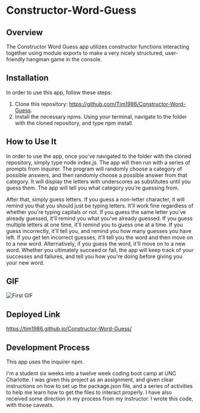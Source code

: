 # Constructor-Word-Guess

## Overview

The Constructor Word Guess app utilizes constructor functions interacting together using module exports to make a very nicely structured, user-friendly hangman game in the console.

## Installation

In order to use this app, follow these steps:
1. Clone this repository: https://github.com/Tim1986/Constructor-Word-Guess. 
2. Install the necessary npms. Using your terminal, navigate to the folder with the cloned repository, and type npm install. 

## How to Use It

In order to use the app, once you've navigated to the folder with the cloned repository, simply type node index.js. The app will then run with a series of prompts from inquirer. The program will randomly choose a category of possible answers, and then randomly choose a possible answer from that category. It will display the letters with underscores as substitutes until you guess them. The app will tell you what category you're guessing from.

After that, simply guess letters. If you guess a non-letter character, it will remind you that you should just be typing letters. It'll work fine regardless of whether you're typing capitals or not. If you guess the same letter you've already guessed, it'll remind you what you've already guessed. If you guess multiple letters at one time, it'll remind you to guess one at a time. If you guess incorrectly, it'll tell you, and remind you how many guesses you have left. If you get ten incorrect guesses, it'll tell you the word and then move on to a new word. Alternatively, if you guess the word, it'll move on to a new word. Whether you ultimately succeed or fail, the app will keep track of your successes and failures, and tell you how you're doing before giving you your new word.

## GIF

![First GIF](/constructor1.gif)

## Deployed Link

https://tim1986.github.io/Constructor-Word-Guess/

## Development Process

This app uses the inquirer npm.

I'm a student six weeks into a twelve week coding boot camp at UNC Charlotte. I was given this project as an assignment, and given clear instructions on how to set up the package.json file, and a series of activities to help me learn how to get the files to interact properly. I have also received some direction in my process from my instructor. I wrote this code, with those caveats.